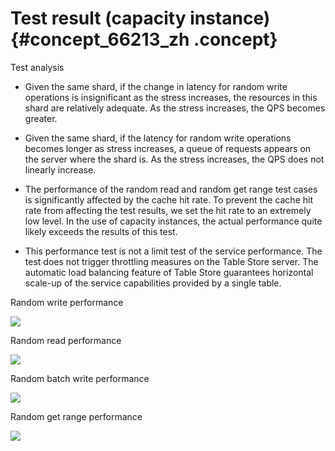 # Test result \(capacity instance\) {#concept_66213_zh .concept}

Test analysis

-   Given the same shard, if the change in latency for random write operations is insignificant as the stress increases, the resources in this shard are relatively adequate. As the stress increases, the QPS becomes greater.

-   Given the same shard, if the latency for random write operations becomes longer as stress increases, a queue of requests appears on the server where the shard is. As the stress increases, the QPS does not linearly increase.

-   The performance of the random read and random get range test cases is significantly affected by the cache hit rate. To prevent the cache hit rate from affecting the test results, we set the hit rate to an extremely low level. In the use of capacity instances, the actual performance quite likely exceeds the results of this test.

-   This performance test is not a limit test of the service performance. The test does not trigger throttling measures on the Table Store server. The automatic load balancing feature of Table Store guarantees horizontal scale-up of the service capabilities provided by a single table.


Random write performance

![](http://static-aliyun-doc.oss-cn-hangzhou.aliyuncs.com/assets/img/20498/153976685112033_en-US.png)

Random read performance

![](http://static-aliyun-doc.oss-cn-hangzhou.aliyuncs.com/assets/img/20498/153976685112034_en-US.png)

Random batch write performance

![](http://static-aliyun-doc.oss-cn-hangzhou.aliyuncs.com/assets/img/20498/153976685112035_en-US.png)

Random get range performance

![](http://static-aliyun-doc.oss-cn-hangzhou.aliyuncs.com/assets/img/20498/153976685112036_en-US.png)

